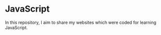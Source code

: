 # JavaScript
In this repository, I aim to share my websites which were coded for learning JavaScript.
